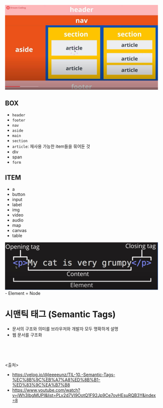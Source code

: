 <img src="https://github.com/in3166/TIL/blob/main/JavaScript/img/tag1.JPG" />

## BOX
- `header`
- `footer`
- `nav`
- `aside`
- `main`
- `section`
- `article`: 재사용 가능한 item들을 묶어둔 것
- div
- span
- `form`

## ITEM
- a
- button
- input
- label
- img
- video
- audio
- map
- canvas
- table

<img src="https://github.com/in3166/TIL/blob/main/JavaScript/img/tag2.JPG" />
- Element = Node

# 시맨틱 태그 (Semantic Tags)
- 문서의 구조와 의미를 브라우저와 개발자 모두 명확하게 설명
- 웹 문서를 구조화


<br><br><br>

<출처>
- https://velog.io/@leeeeunz/TIL-10.-Semantic-Tags-%EC%8B%9C%EB%A7%A8%ED%8B%B1-%ED%83%9C%EA%B7%B8
- https://www.youtube.com/watch?v=jWh3IbgMUPI&list=PLv2d7VI9OotQ1F92Jp9Ce7ovHEsuRQB3Y&index=8
